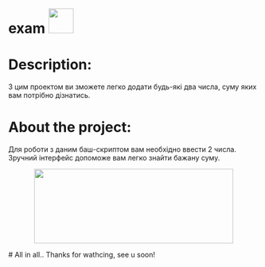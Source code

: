 # exam   <img src="https://octodex.github.com/images/daftpunktocat-thomas.gif" width="50" height="50" />
# Description:
З цим проектом ви зможете легко додати будь-які два числа, суму яких вам потрібно дізнатись.
# About the project:
Для роботи з даним баш-скриптом вам необхідно ввести 2 числа. Зручний інтерфейс допоможе вам легко знайти бажану суму. 
<p align="center"> 
  <img src="https://i.imgur.com/eBz52Hm.gif" width="400" height="150" />
</p>
# All in all..
Thanks for wathcing, see u soon! 
